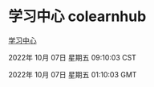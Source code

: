 # 学习中心 colearnhub
[学习中心](http://27.19.33.125:56308/colearnhub/)

2022年 10月 07日 星期五 09:10:03 CST

2022年 10月 07日 星期五 01:10:03 GMT

